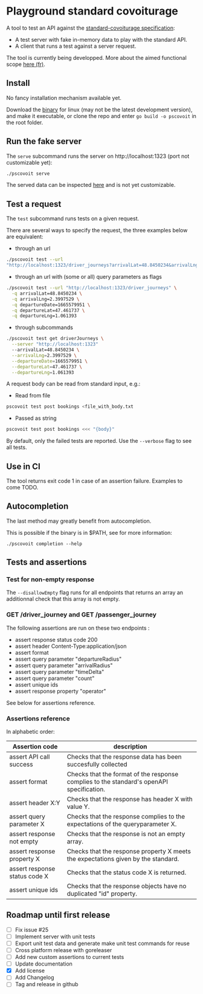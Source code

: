 # Playground standard covoiturage

A tool to test an API against the [standard-covoiturage 
specification](https://github.com/fabmob/standard-covoiturage):
- A test server with fake in-memory data to play with the standard API.
- A client that runs a test against a server request.

The tool is currently being developped. More about the aimed functional scope 
[here (fr)](./docs/proposition_fonctionelle.pdf).

## Install

No fancy installation mechanism available yet.

Download the 
[binary](https://github.com/fabmob/playground-standard-covoiturage/blob/main/pscovoit) 
for linux (may not be the latest development version), and make it executable, 
or clone the repo and enter `go build -o pscovoit` in the root folder.


## Run the fake server

The `serve` subcommand runs the server on http://localhost:1323 (port not 
customizable yet):

```sh
./pscovoit serve
```

The served data can be inspected 
[here](https://github.com/fabmob/playground-standard-covoiturage/blob/main/cmd/service/data/defaultData.json) 
and is not yet customizable. 

## Test a request

The `test` subcommand runs tests on a given request. 

There are several ways to specify the request, the three examples below are 
equivalent:

- through an url

```sh
./pscovoit test --url 
"http://localhost:1323/driver_journeys?arrivalLat=48.8450234&arrivalLng=2.3997529&departureDate=1665579951&departureLat=47.461737&departureLng=1.061393"
```

- through an url with (some or all) query parameters as flags

```sh
./pscovoit test --url "http://localhost:1323/driver_journeys" \
  -q arrivalLat=48.8450234 \
  -q arrivalLng=2.3997529 \
  -q departureDate=1665579951 \
  -q departureLat=47.461737 \
  -q departureLng=1.061393
```

- through subcommands 
  
```sh
./pscovoit test get driverJourneys \
  --server "http://localhost:1323"
  --arrivalLat=48.8450234 \
  --arrivalLng=2.3997529 \
  --departureDate=1665579951 \
  --departureLat=47.461737 \
  --departureLng=1.061393
```

A request body can be read from standard input, e.g.:
 
- Read from file

```sh
pscovoit test post bookings <file_with_body.txt
```

- Passed as string

```sh
pscovoit test post bookings <<< "{body}"
```

By default, only the failed tests are reported. Use the `--verbose` flag to 
see all tests. 

## Use in CI

The tool returns exit code 1 in case of an assertion failure. Examples to come 
TODO.

## Autocompletion

The last method may greatly benefit from autocompletion.

This is possible if the binary is in $PATH, see for more information:
```
./pscovoit completion --help
```

## Tests and assertions

### Test for non-empty response

The `--disallowEmpty` flag runs for all endpoints that returns an array an 
additionnal check that this array is not empty. 

### GET /driver_journey and GET /passenger_journey

The following assertions are run on these two endpoints :
- assert response status code 200
- assert header Content-Type:application/json
- assert format
- assert query parameter "departureRadius"
- assert query parameter "arrivalRadius"
- assert query parameter "timeDelta"
- assert query parameter "count"
- assert unique ids
- assert response property "operator"

See below for assertions reference. 

### Assertions reference

In alphabetic order: 

| Assertion code                 | description                                                                             |
| ------------------------------ | -------------------------------------------------------------                           |
| assert API call success        | Checks that the response data has been succesfully collected                            |
| assert format                  | Checks that the format of the response complies to the standard's openAPI specification. |
| assert header X:Y              | Checks that the response has header X with value Y.                                     |
| assert query parameter X       | Checks that the response complies to the expectations of the queryparameter X.          |
| assert response not empty      | Checks that the response is not an empty array.                                         |
| assert response property X     | Checks that the response property X meets the expectations given by the standard.       |
| assert response status code X  | Checks that the status code X is returned.                                              |
| assert unique ids              | Checks that the response objects have no duplicated "id" property.                         |


## Roadmap until first release

* [ ] Fix issue #25
* [ ] Implement server with unit tests
* [ ] Export unit test data and generate make unit test commands for reuse
* [ ] Cross platform release with goreleaser
* [ ] Add new custom assertions to current tests
* [ ] Update documentation
* [X] Add license
* [ ] Add Changelog
* [ ] Tag and release in github 
